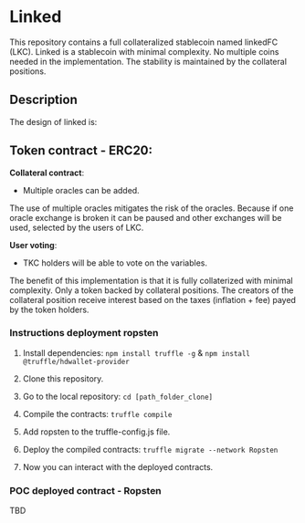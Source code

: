 # Linked
This repository contains a full collateralized stablecoin named linkedFC (LKC). Linked is a stablecoin with minimal complexity. No multiple coins needed in the implementation. The stability is maintained by the collateral positions.

## Description
The design of linked is:

**Token contract - ERC20**: 
- 

**Collateral contract**: 
- Multiple oracles can be added.

The use of multiple oracles mitigates the risk of the oracles. Because if one oracle exchange is broken it can be paused and other exchanges will be used, selected by the users of LKC. 

**User voting**:
- TKC holders will be able to vote on the variables.

The benefit of this implementation is that it is fully collaterized with minimal complexity. Only a token backed by collateral positions. The creators of the collateral position receive interest based on the taxes (inflation + fee) payed by the token holders.

### Instructions deployment ropsten
1. Install dependencies: `npm install truffle -g` & `npm install @truffle/hdwallet-provider`
2. Clone this repository.
3. Go to the local repository: `cd [path_folder_clone]`

4. Compile the contracts: `truffle compile`
5. Add ropsten to the truffle-config.js file.

6. Deploy the compiled contracts: `truffle migrate --network Ropsten`
7. Now you can interact with the deployed contracts.

### POC deployed contract - Ropsten
TBD

